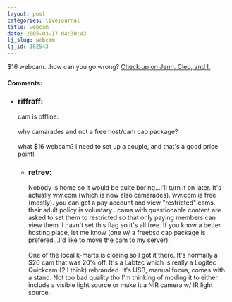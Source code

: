 ```yaml
---
layout: post
categories: livejournal
title: webcam
date: 2005-03-17 04:30:43
lj_slug: webcam
lj_id: 182543
---
```

$16 webcam...how can you go wrong? [Check up on Jenn, Cleo, and I.](http://notcows.ww.com)


<div id="comments"><h4>Comments:</h4><div class="lj-comments"><ul>
<li><h3>riffraff: </h3>
<a id="comment-369"></a>
<p>cam is offline.<br>
<br>
why camarades and not a free host/cam cap package?<br>
<br>
what $16 webcam?  i need to set up a couple, and that's a good price point!</p>
<ul>
<li><h3>retrev: </h3>
<a id="comment-370"></a>
<p>Nobody is home so it would be quite boring...I'll turn it on later. It's actually ww.com (which is now also camarades). ww.com is free (mostly). you can get a pay account and view "restricted" cams. their adult policy is voluntary...cams with questionable content are asked to set them to restricted so that only paying members can view them. I havn't set this flag so it's all free. If you know a better hosting place, let me know (one w/ a freebsd cap package is prefered...I'd like to move the cam to my server).<br>
<br>
One of the local k-marts is closing so I got it there. It's normally a $20 cam that was 20% off. It's a Labtec which is really a Logitec Quickcam (2 I think) rebranded. It's USB, manual focus, comes with a stand. Not too bad quality tho I'm thinking of moding it to either include a visible light source or make it a NIR camera w/ IR light source.</p>
</li>
</ul>
</li>
</ul></div></div>
